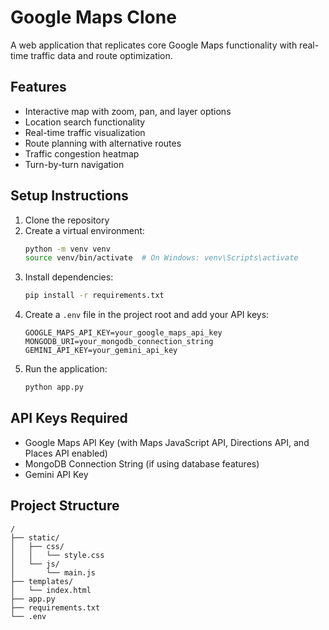 # Google Maps Clone

A web application that replicates core Google Maps functionality with real-time traffic data and route optimization.

## Features
- Interactive map with zoom, pan, and layer options
- Location search functionality
- Real-time traffic visualization
- Route planning with alternative routes
- Traffic congestion heatmap
- Turn-by-turn navigation

## Setup Instructions

1. Clone the repository
2. Create a virtual environment:
   ```bash
   python -m venv venv
   source venv/bin/activate  # On Windows: venv\Scripts\activate
   ```
3. Install dependencies:
   ```bash
   pip install -r requirements.txt
   ```
4. Create a `.env` file in the project root and add your API keys:
   ```
   GOOGLE_MAPS_API_KEY=your_google_maps_api_key
   MONGODB_URI=your_mongodb_connection_string
   GEMINI_API_KEY=your_gemini_api_key
   ```
5. Run the application:
   ```bash
   python app.py
   ```

## API Keys Required
- Google Maps API Key (with Maps JavaScript API, Directions API, and Places API enabled)
- MongoDB Connection String (if using database features)
- Gemini API Key

## Project Structure
```
/
├── static/
│   ├── css/
│   │   └── style.css
│   └── js/
│       └── main.js
├── templates/
│   └── index.html
├── app.py
├── requirements.txt
└── .env
```
